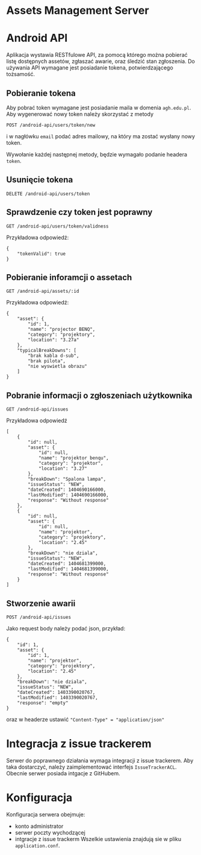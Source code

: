 Assets Management Server
=========================

# Android API

Aplikacja wystawia RESTfulowe API, za pomocą którego można pobierać listę dostępnych assetów, zgłaszać awarie, oraz śledzić stan zgłoszenia. Do używania API wymagane jest posiadanie tokena, potwierdzającego tożsamość. 

## Pobieranie tokena
Aby pobrać token wymagane jest posiadanie maila w domenia `agh.edu.pl`. Aby wygenerować nowy token należy skorzystać z metody
```
POST /android-api/users/token/new
```
i w nagłówku `email` podać adres mailowy, na który ma zostać wysłany nowy token.

Wywołanie każdej następnej metody, będzie wymagało podanie headera `token`.

## Usunięcie tokena
```
DELETE /android-api/users/token                  
```

## Sprawdzenie czy token jest poprawny
```
GET /android-api/users/token/validness
```
Przykładowa odpowiedź:
```
{
    "tokenValid": true
}
```

## Pobieranie inforamcji o assetach
```
GET /android-api/assets/:id  
```

Przykładowa odpowiedź:
```
{
    "asset": {
        "id": 1,
        "name": "projector BENQ",
        "category": "projektory",
        "location": "3.27a"
    },
    "typicalBreakDowns": [
        "brak kabla d-sub",
        "brak pilota",
        "nie wyswietla obrazu"
    ]
}
```
## Pobranie informacji o zgłoszeniach użytkownika
```
GET /android-api/issues
```

Przykładowa odpowiedź 
```
[
    {
        "id": null,
        "asset": {
            "id": null,
            "name": "projektor benqu",
            "category": "projektor",
            "location": "3.27"
        },
        "breakDown": "Spalona lampa",
        "issueStatus": "NEW",
        "dateCreated": 1404690166000,
        "lastModified": 1404690166000,
        "response": "Without response"
    },
    {
        "id": null,
        "asset": {
            "id": null,
            "name": "projektor",
            "category": "projektory",
            "location": "2.45"
        },
        "breakDown": "nie dziala",
        "issueStatus": "NEW",
        "dateCreated": 1404681399000,
        "lastModified": 1404681399000,
        "response": "Without response"
    }
]
```

## Stworzenie awarii
```
POST /android-api/issues
```

Jako request body należy podać json, przykład:
```
{
    "id": 1,
    "asset": {
        "id": 1,
        "name": "projektor",
        "category": "projektory",
        "location": "2.45"
    },
    "breakDown": "nie dziala",
    "issueStatus": "NEW",
    "dateCreated": 1403390020767,
    "lastModified": 1403390020767,
    "response": "empty"
}
```
oraz w headerze ustawić `"Content-Type" = "application/json"`

# Integracja z issue trackerem
Serwer do poprawnego działania wymaga integracji z issue trackerem. Aby taka dostarczyć, należy zaimplementować interfejs `IssueTrackerACL`. Obecnie serwer posiada intgacje z GitHubem.

# Konfiguracja
Konfiguracja serwera obejmuje:
* konto administrator
* serwer poczty wychodzącej
* intgracje z issue trackerm
Wszelkie ustawienia znajdują sie w pliku `application.conf`.
